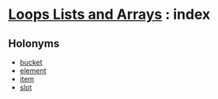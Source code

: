 # [Loops Lists and Arrays][1] : index

## Holonyms

  - [bucket](bucket.md)
  - [element](element.md)
  - [item](item.md)
  - [slot](slot.md)

[1]: README.md
